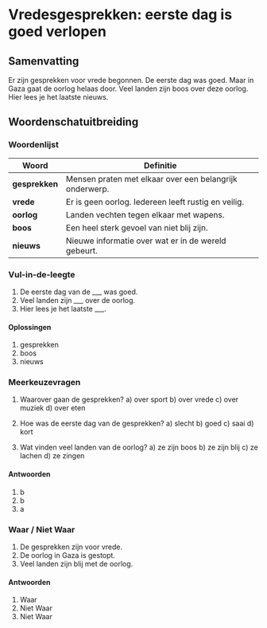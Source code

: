 # Vredesgesprekken: eerste dag is goed verlopen

## Samenvatting
Er zijn gesprekken voor vrede begonnen. De eerste dag was goed. Maar in Gaza gaat de oorlog helaas door. Veel landen zijn boos over deze oorlog. Hier lees je het laatste nieuws.

## Woordenschatuitbreiding

### Woordenlijst

| Woord | Definitie |
|-------|-----------|
| **gesprekken** | Mensen praten met elkaar over een belangrijk onderwerp. |
| **vrede** | Er is geen oorlog. Iedereen leeft rustig en veilig. |
| **oorlog** | Landen vechten tegen elkaar met wapens. |
| **boos** | Een heel sterk gevoel van niet blij zijn. |
| **nieuws** | Nieuwe informatie over wat er in de wereld gebeurt. |

### Vul-in-de-leegte
1. De eerste dag van de ___ was goed.
2. Veel landen zijn ___ over de oorlog.
3. Hier lees je het laatste ___.

#### Oplossingen
1. gesprekken
2. boos
3. nieuws

### Meerkeuzevragen
1. Waarover gaan de gesprekken?
   a) over sport
   b) over vrede
   c) over muziek
   d) over eten

2. Hoe was de eerste dag van de gesprekken?
   a) slecht
   b) goed
   c) saai
   d) kort

3. Wat vinden veel landen van de oorlog?
   a) ze zijn boos
   b) ze zijn blij
   c) ze lachen
   d) ze zingen

#### Antwoorden
1. b
2. b
3. a

### Waar / Niet Waar
1. De gesprekken zijn voor vrede.
2. De oorlog in Gaza is gestopt.
3. Veel landen zijn blij met de oorlog.

#### Antwoorden
1. Waar
2. Niet Waar
3. Niet Waar